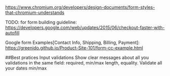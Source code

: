 https://www.chromium.org/developers/design-documents/form-styles-that-chromium-understands

TODO: for form building guideline:
https://developers.google.com/web/updates/2015/06/checkout-faster-with-autofill

Google form Examples[Contact Info, Shipping, Billing, Payment]:
https://greenido.github.io/Product-Site-101/form-cc-example.html



##Best pratices
Input validations
  Show clear messages about all you validations in the same field: required, min/max length, equality.
  Validate all your dates min/max
  